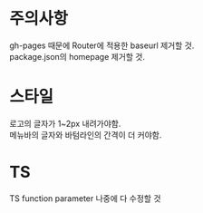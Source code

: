# 주의사항

gh-pages 때문에 Router에 적용한 baseurl 제거할 것.  
package.json의 homepage 제거할 것.

# 스타일

로고의 글자가 1~2px 내려가야함.  
메뉴바의 글자와 바텀라인의 간격이 더 커야함.

# TS

TS function parameter 나중에 다 수정할 것
